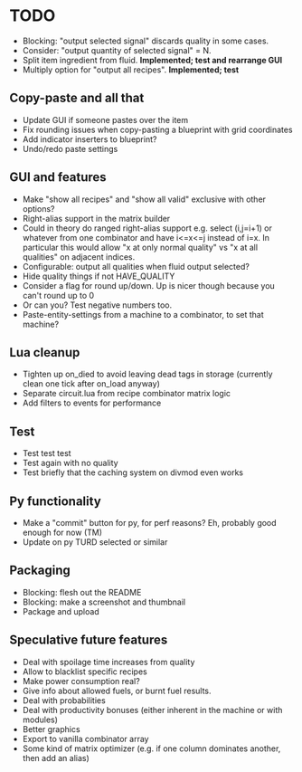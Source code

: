 # TODO

* Blocking: "output selected signal" discards quality in some cases.
* Consider: "output quantity of selected signal" = N.
* Split item ingredient from fluid. **Implemented; test and rearrange GUI**
* Multiply option for "output all recipes".  **Implemented; test**

## Copy-paste and all that
* Update GUI if someone pastes over the item
* Fix rounding issues when copy-pasting a blueprint with grid coordinates
* Add indicator inserters to blueprint?
* Undo/redo paste settings

## GUI and features
* Make "show all recipes" and "show all valid" exclusive with other options?
* Right-alias support in the matrix builder
* Could in theory do ranged right-alias support e.g. select (i,j=i+1) or whatever from one combinator and have i<=x<=j instead of i=x.  In particular this would allow "x at only normal quality" vs "x at all qualities" on adjacent indices.
* Configurable: output all qualities when fluid output selected?
* Hide quality things if not HAVE_QUALITY
* Consider a flag for round up/down.  Up is nicer though because you can't round up to 0
* Or can you?  Test negative numbers too.
* Paste-entity-settings from a machine to a combinator, to set that machine?

## Lua cleanup
* Tighten up on_died to avoid leaving dead tags in storage (currently clean one tick after on_load anyway)
* Separate circuit.lua from recipe combinator matrix logic
* Add filters to events for performance

## Test
* Test test test
* Test again with no quality
* Test briefly that the caching system on divmod even works

## Py functionality
* Make a "commit" button for py, for perf reasons?  Eh, probably good enough for now (TM)
* Update on py TURD selected or similar

## Packaging
* Blocking: flesh out the README
* Blocking: make a screenshot and thumbnail
* Package and upload

## Speculative future features
* Deal with spoilage time increases from quality
* Allow to blacklist specific recipes
* Make power consumption real?
* Give info about allowed fuels, or burnt fuel results.
* Deal with probabilities
* Deal with productivity bonuses (either inherent in the machine or with modules)
* Better graphics
* Export to vanilla combinator array
* Some kind of matrix optimizer (e.g. if one column dominates another, then add an alias)